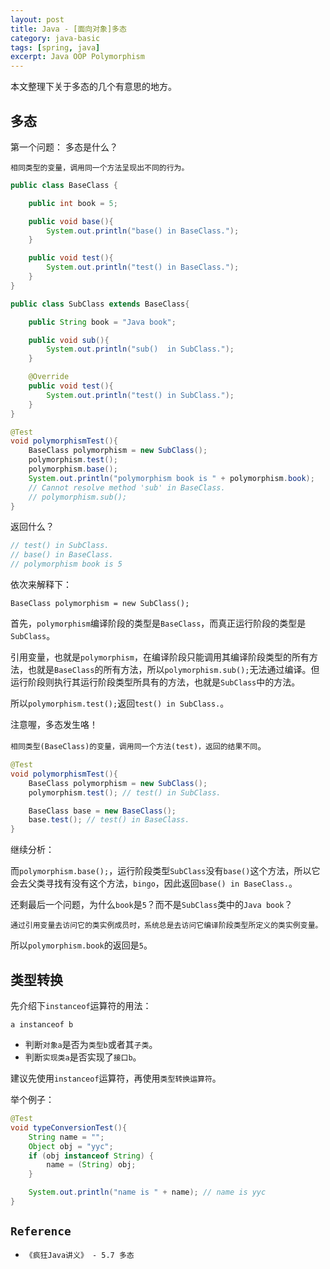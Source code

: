 ```yaml
---
layout: post
title: Java - [面向对象]多态
category: java-basic
tags: [spring, java]
excerpt: Java OOP Polymorphism
---
```



本文整理下关于多态的几个有意思的地方。  


## 多态  

第一个问题： 多态是什么？  

`相同类型的变量，调用同一个方法呈现出不同的行为。`  

``` java
public class BaseClass {

    public int book = 5;

    public void base(){
        System.out.println("base() in BaseClass.");
    }

    public void test(){
        System.out.println("test() in BaseClass.");
    }
}

public class SubClass extends BaseClass{

    public String book = "Java book";

    public void sub(){
        System.out.println("sub()  in SubClass.");
    }

    @Override
    public void test(){
        System.out.println("test() in SubClass.");
    }
}

@Test
void polymorphismTest(){
    BaseClass polymorphism = new SubClass();
    polymorphism.test();
    polymorphism.base();
    System.out.println("polymorphism book is " + polymorphism.book);
    // Cannot resolve method 'sub' in BaseClass.
    // polymorphism.sub();
}
```

返回什么？  

``` java
// test() in SubClass.
// base() in BaseClass.
// polymorphism book is 5
```

依次来解释下：  

`BaseClass polymorphism = new SubClass();`

首先，`polymorphism`编译阶段的类型是`BaseClass`，而真正运行阶段的类型是`SubClass`。  

引用变量，也就是`polymorphism`，在编译阶段只能调用其编译阶段类型的所有方法，也就是`BaseClass`的所有方法，所以`polymorphism.sub();`无法通过编译。但运行阶段则执行其运行阶段类型所具有的方法，也就是`SubClass`中的方法。  

所以`polymorphism.test();`返回`test() in SubClass.`。  

注意喔，多态发生咯！  

`相同类型(BaseClass)的变量，调用同一个方法(test)，返回的结果不同`。  

``` java
@Test
void polymorphismTest(){
    BaseClass polymorphism = new SubClass();
    polymorphism.test(); // test() in SubClass.

    BaseClass base = new BaseClass();
    base.test(); // test() in BaseClass.
}
```

继续分析：  


而`polymorphism.base();`，运行阶段类型`SubClass`没有`base()`这个方法，所以它会去父类寻找有没有这个方法，`bingo`，因此返回`base() in BaseClass.`。  

还剩最后一个问题，为什么`book`是`5`？而不是`SubClass`类中的`Java book`？  

`通过引用变量去访问它的类实例成员时，系统总是去访问它编译阶段类型所定义的类实例变量。`  


所以`polymorphism.book`的返回是`5`。  



## 类型转换  

先介绍下`instanceof`运算符的用法：

`a instanceof b`  

- 判断`对象a`是否为`类型b`或者其`子类`。   
- 判断`实现类a`是否实现了`接口b`。  

建议先使用`instanceof`运算符，再使用`类型转换运算符`。  

举个例子：  

``` java
@Test
void typeConversionTest(){
    String name = "";
    Object obj = "yyc";
    if (obj instanceof String) {
        name = (String) obj;
    }

    System.out.println("name is " + name); // name is yyc
}
```

## `Reference`  
- `《疯狂Java讲义》 - 5.7 多态`  
